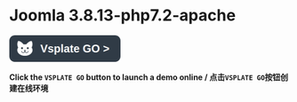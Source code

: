 # Joomla 3.8.13-php7.2-apache

<a href="https://www.vsplate.com/?docker-compose=https://github.com/vsplate/dcenvs/joomla/3.8.13-php7.2-apache"><img alt="VSPLATE GO" src="https://raw.githubusercontent.com/vsplate/images/master/vsgo_btn.png" width="200px"></a>

**Click the `VSPLATE GO` button to launch a demo online / 点击`VSPLATE GO`按钮创建在线环境**